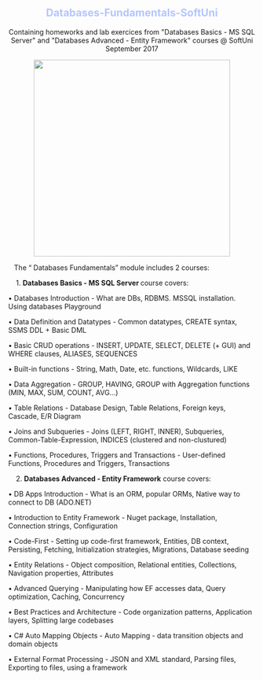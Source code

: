 <h2 align="center"><font color="#b3c6ff"> Databases-Fundamentals-SoftUni </font></h2>				

<p align="center"> Containing homeworks and lab exercices from "Databases Basics - MS SQL Server" and "Databases Advanced - Entity Framework" courses @ SoftUni September 2017 </p>

<p align="center">
  <a href="https://softuni.bg/" target="_blank"><img src="http://codeweek-s3.s3.amazonaws.com/event_picture/SoftUni-Logo-Flat.png" width="400"/></a>
</p>		

&nbsp;&nbsp;&nbsp;The “ Databases Fundamentals” module includes 2 courses:

&nbsp;&nbsp;&nbsp;&nbsp;1.	<b> Databases Basics - MS SQL Server </b> course covers:
 
•	Databases Introduction - What are DBs, RDBMS. MSSQL installation. Using databases Playground

•	Data Definition and Datatypes - Common datatypes, CREATE syntax, SSMS DDL + Basic DML

•	Basic CRUD operations - INSERT, UPDATE, SELECT, DELETE (+ GUI) and WHERE clauses, ALIASES, SEQUENCES

•	Built-in functions - String, Math, Date, etc. functions, Wildcards, LIKE

•	Data Aggregation - GROUP, HAVING, GROUP with Aggregation functions (MIN, MAX, SUM, COUNT, AVG…)

•	Table Relations - Database Design, Table Relations, Foreign keys, Cascade, E/R Diagram

•	Joins and Subqueries - Joins (LEFT, RIGHT, INNER), Subqueries, Common-Table-Expression, INDICES (clustered and non-clustured)

•	Functions, Procedures, Triggers and Transactions - User-defined Functions, Procedures and Triggers, Transactions

&nbsp;&nbsp;&nbsp;&nbsp;2.	<b> Databases Advanced - Entity Framework</b> course covers:

•	DB Apps Introduction - What is an ORM, popular ORMs, Native way to connect to DB (ADO.NET)

•	Introduction to Entity Framework - Nuget package, Installation, Connection strings, Configuration

•	Code-First - Setting up code-first framework, Entities, DB context, Persisting, Fetching, Initialization strategies, Migrations, Database seeding

•	Entity Relations - Object composition, Relational entities, Collections, Navigation properties, Attributes

•	Advanced Querying - Manipulating how EF accesses data, Query optimization, Caching, Concurrency

•	Best Practices and Architecture - Code organization patterns, Application layers, Splitting large codebases

•	C# Auto Mapping Objects - Auto Mapping - data transition objects and domain objects

•	External Format Processing - JSON and XML standard, Parsing files, Exporting to files, using a framework




